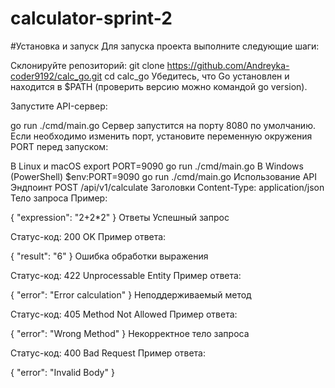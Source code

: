 # calculator-sprint-2
#Установка и запуск
Для запуска проекта выполните следующие шаги:

Склонируйте репозиторий:
git clone https://github.com/Andreyka-coder9192/calc_go.git
cd calc_go
Убедитесь, что Go установлен и находится в $PATH (проверить версию можно командой go version).

Запустите API-сервер:

go run ./cmd/main.go
Сервер запустится на порту 8080 по умолчанию. Если необходимо изменить порт, установите переменную окружения PORT перед запуском:

В Linux и macOS
export PORT=9090
go run ./cmd/main.go
В Windows (PowerShell)
$env:PORT=9090
go run ./cmd/main.go
Использование API
Эндпоинт
POST /api/v1/calculate
Заголовки
Content-Type: application/json
Тело запроса
Пример:

{
  "expression": "2+2*2"
}
Ответы
Успешный запрос

Статус-код: 200 OK
Пример ответа:

{
  "result": "6"
}
Ошибка обработки выражения

Статус-код: 422 Unprocessable Entity
Пример ответа:

{
  "error": "Error calculation"
}
Неподдерживаемый метод

Статус-код: 405 Method Not Allowed
Пример ответа:

{
  "error": "Wrong Method"
}
Некорректное тело запроса

Статус-код: 400 Bad Request
Пример ответа:

{
  "error": "Invalid Body"
}
